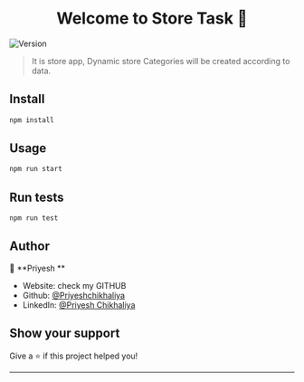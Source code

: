 <h1 align="center">Welcome to Store Task  👋</h1>
<p>
  <img alt="Version" src="https://img.shields.io/badge/version-2.0.0-blue.svg?cacheSeconds=2592000" />
</p>

> It is store app, Dynamic store Categories will be created according to data. 

## Install

```sh
npm install
```

## Usage

```sh
npm run start
```

## Run tests

```sh
npm run test
```

## Author

👤 **Priyesh **

* Website: check my GITHUB
* Github: [@Priyeshchikhaliya](https://github.com/Priyeshchikhaliya)
* LinkedIn: [@Priyesh Chikhaliya ](https://www.linkedin.com/in/priyesh-chikhaliya-a11753151)

## Show your support

Give a ⭐️ if this project helped you!

***

